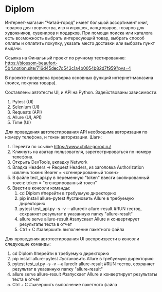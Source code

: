 # Diplom

Интернет-магазин “Читай-город” имеет большой ассортимент книг, товаров для творчества, игр и игрушек, канцтоваров, товаров для художников, сувениров и подарков. При помощи поиска или каталога есть возможность выбрать интересующий товар, выбрать способ оплаты и оплатить покупку, указать место доставки или выбрать пункт выдачи.

Ссылка на Финальный проект по ручному тестированию: https://blossom-beaufort-5b4.notion.site/716d45dec7d543c1a4b0054b82d7f959?pvs=4

В проекте проведена проверка основных функций интернет-маназина (поиск, покупка товара).

Составлены автотесты UI, и API на Python.
Задействованы зависимости:
1. Pytest (UI)
2. Selenium (UI)
3. Requests (API)
4. Allure (UI, API)
5. Time (UI)

Для проведения автотестирования API необходима авторизация по номеру телефона, и токен авторизации.
Шаги:

1. Перейти по ссылке https://www.chitai-gorod.ru/
2. Кликнуть на аватар пользователя, зарегестрироваться по номеру телефона.
3. Открыть DevTools, вкладку Network
4. Владка Headers -> Request Headers, из заголовка Authorization извлечь токен:
   Bearer = <сгенерированный токен>
5. В файле test_api.py в переменную "token" ввести скопированный токен:
   token = "сгенерированный токен"
6. Ввести в консоли команды:
   1. cd Diplom #перейти в требуемую директорию
   2. pip install allure-pytest #установить Allure в требуемую директорию
   3. pytest test_api.py -s -v --alluredir allure-result #RUN тестов, сохраняет результат в указанную папку "allure-result"
   4. allure serve allure-result #запускает Allure и конвертирует результаты теста в отчет
   5. Ctrl + C #завершить выполнение пакетного файла


Для проведения автотестирования UI воспроизвести в консоли следующие команды:
   1. cd Diplom #перейти в требуемую директорию
   2. pip install allure-pytest #установить Allure в требуемую директорию
   3. pytest test_ui.py -s -v --alluredir allure-result #RUN тестов, сохраняет результат в указанную папку "allure-result"
   4. allure serve allure-result #запускает Allure и конвертирует результаты теста в отчет
   5. Ctrl + C #завершить выполнение пакетного файла